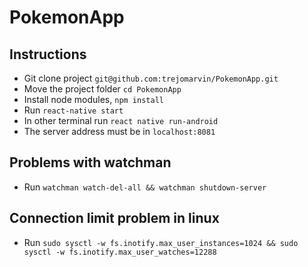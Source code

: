 # PokemonApp

## Instructions

* Git clone project `git@github.com:trejomarvin/PokemonApp.git`
* Move the project folder `cd PokemonApp`
* Install node modules, `npm install`
* Run `react-native start`
* In other terminal run `react native run-android`
* The server address must be in `localhost:8081`

## Problems with watchman

* Run `watchman watch-del-all && watchman shutdown-server`

## Connection limit problem in linux

* Run `sudo sysctl -w fs.inotify.max_user_instances=1024 && sudo sysctl -w fs.inotify.max_user_watches=12288`
